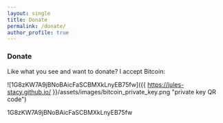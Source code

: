 ```yaml
---
layout: single
title: Donate
permalink: /donate/
author_profile: true
---
```




### Donate

Like what you see and want to donate? I accept Bitcoin:

![1G8zKW7A9jBNoBAicFaSCBMXkLnyEB75fw]({{ https://jules-stacy.github.io/ }}/assets/images/bitcoin_private_key.png "private key QR code")

1G8zKW7A9jBNoBAicFaSCBMXkLnyEB75fw